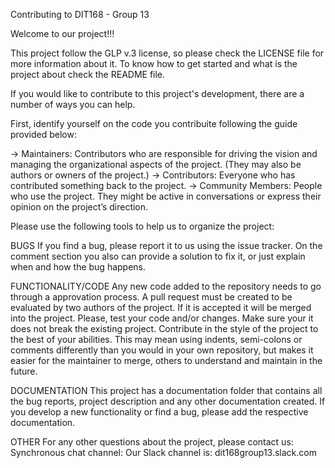 Contributing to DIT168 - Group 13

Welcome to our project!!!

This project follow the GLP v.3 license, so please check the LICENSE file for more information about it.
To know how to get started and what is the project about check the README file. 

If you would like to contribute to this project's development, there are a number of ways you can help.

First, identify yourself on the code you contribuite following the guide provided below:

  -> Maintainers: Contributors who are responsible for driving the vision and managing the organizational aspects of the project. (They may also be authors or owners of the project.)
  -> Contributors: Everyone who has contributed something back to the project.
  -> Community Members: People who use the project. They might be active in conversations or express their opinion on the project’s direction.

Please use the following tools to help us to organize the project:

BUGS
If you find a bug, please report it to us using the issue tracker. On the comment section you also can provide a solution to fix it, or just explain when and how the bug happens.

FUNCTIONALITY/CODE
Any new code added to the repository needs to go through a approvation process. A pull request must be created to be evaluated by two authors of the project. If it is accepted it will be merged into the project.
Please, test your code and/or changes. Make sure your it does not break the existing project.
Contribute in the style of the project to the best of your abilities. This may mean using indents, semi-colons or comments differently than you would in your own repository, but makes it easier for the maintainer to merge, others to understand and maintain in the future.

DOCUMENTATION
This project has a documentation folder that contains all the bug reports, project description and any other documentation created. If you develop a new functionality or find a bug, please add the respective documentation. 

OTHER
For any other questions about the project, please contact us:
Synchronous chat channel: Our Slack channel is: dit168group13.slack.com 
